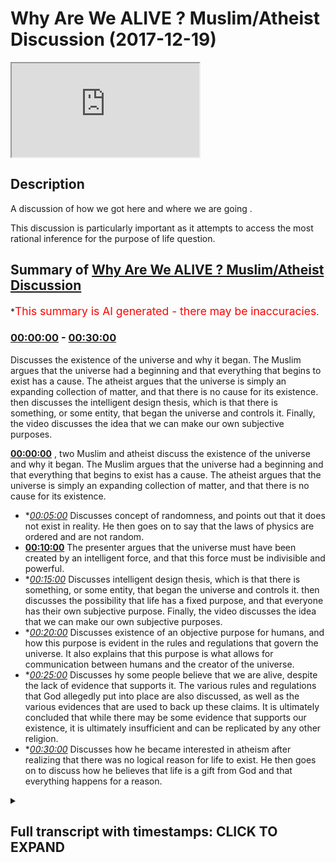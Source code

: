 # Why Are We ALIVE ? Muslim/Atheist Discussion (2017-12-19)

<iframe loading='lazy' src='https://www.youtube.com/embed/elYcn0Hy8Vc'></iframe>

## Description

A discussion of how we got here and where we are going .

This discussion is particularly important as it attempts to access the most rational inference for the purpose of life question.

## Summary of [Why Are We ALIVE ? Muslim/Atheist Discussion](https://www.youtube.com/watch?v=elYcn0Hy8Vc)

\*<span style="color:red; font-size:125%">This summary is AI generated - there may be inaccuracies</span>.

### [00:00:00](https://www.youtube.com/watch?v=elYcn0Hy8Vc\&t=0) - [00:30:00](https://www.youtube.com/watch?v=elYcn0Hy8Vc\&t=1800)

Discusses the existence of the universe and why it began. The Muslim argues that the universe had a beginning and that everything that begins to exist has a cause. The atheist argues that the universe is simply an expanding collection of matter, and that there is no cause for its existence.  then discusses the intelligent design thesis, which is that there is something, or some entity, that began the universe and controls it. Finally, the video discusses the idea that we can make our own subjective purposes.

**[00:00:00](https://www.youtube.com/watch?v=elYcn0Hy8Vc\&t=0)** , two Muslim and atheist discuss the existence of the universe and why it began. The Muslim argues that the universe had a beginning and that everything that begins to exist has a cause. The atheist argues that the universe is simply an expanding collection of matter, and that there is no cause for its existence.

*   \**[00:05:00](https://www.youtube.com/watch?v=elYcn0Hy8Vc\&t=300)* Discusses concept of randomness, and points out that it does not exist in reality. He then goes on to say that the laws of physics are ordered and are not random.
*   **[00:10:00](https://www.youtube.com/watch?v=elYcn0Hy8Vc\&t=600)** The presenter argues that the universe must have been created by an intelligent force, and that this force must be indivisible and powerful.
*   \**[00:15:00](https://www.youtube.com/watch?v=elYcn0Hy8Vc\&t=900)* Discusses intelligent design thesis, which is that there is something, or some entity, that began the universe and controls it.  then discusses the possibility that life has a fixed purpose, and that everyone has their own subjective purpose. Finally, the video discusses the idea that we can make our own subjective purposes.
*   \**[00:20:00](https://www.youtube.com/watch?v=elYcn0Hy8Vc\&t=1200)* Discusses existence of an objective purpose for humans, and how this purpose is evident in the rules and regulations that govern the universe. It also explains that this purpose is what allows for communication between humans and the creator of the universe.
*   \**[00:25:00](https://www.youtube.com/watch?v=elYcn0Hy8Vc\&t=1500)* Discusses hy some people believe that we are alive, despite the lack of evidence that supports it. The various rules and regulations that God allegedly put into place are also discussed, as well as the various evidences that are used to back up these claims. It is ultimately concluded that while there may be some evidence that supports our existence, it is ultimately insufficient and can be replicated by any other religion.
*   \**[00:30:00](https://www.youtube.com/watch?v=elYcn0Hy8Vc\&t=1800)* Discusses how he became interested in atheism after realizing that there was no logical reason for life to exist. He then goes on to discuss how he believes that life is a gift from God and that everything happens for a reason.

<details><summary><h2>Full transcript with timestamps: CLICK TO EXPAND</h2></summary>

[0:00:45](https://youtu.be/elYcn0Hy8Vc?t=45) does that make the most okay so tell me\
[0:00:51](https://youtu.be/elYcn0Hy8Vc?t=51) something the way I look at the universe\
[0:01:03](https://youtu.be/elYcn0Hy8Vc?t=63) you believe the universe I'm good\
[0:01:05](https://youtu.be/elYcn0Hy8Vc?t=65) there's theories behind that and I'm\
[0:01:07](https://youtu.be/elYcn0Hy8Vc?t=67) open to some say that the universe\
[0:01:11](https://youtu.be/elYcn0Hy8Vc?t=71) didn't even begin then it just it just\
[0:01:12](https://youtu.be/elYcn0Hy8Vc?t=72) it just minimize fire what are you gonna\
[0:01:15](https://youtu.be/elYcn0Hy8Vc?t=75) bleed about okay that's fine I think\
[0:01:16](https://youtu.be/elYcn0Hy8Vc?t=76) you're all right I grew sorry the more\
[0:01:22](https://youtu.be/elYcn0Hy8Vc?t=82) you go on\
[0:01:38](https://youtu.be/elYcn0Hy8Vc?t=98) so the universe is expanding it is going\
[0:01:40](https://youtu.be/elYcn0Hy8Vc?t=100) to come back down it's almost like what\
[0:02:03](https://youtu.be/elYcn0Hy8Vc?t=123) you say that you said the universe had a\
[0:02:06](https://youtu.be/elYcn0Hy8Vc?t=126) beginning yeah I see where would you\
[0:02:14](https://youtu.be/elYcn0Hy8Vc?t=134) agree that everything that begins to\
[0:02:15](https://youtu.be/elYcn0Hy8Vc?t=135) exist has a cause so give me an example\
[0:02:18](https://youtu.be/elYcn0Hy8Vc?t=138) of something that begins to exist with\
[0:02:20](https://youtu.be/elYcn0Hy8Vc?t=140) no cause so you're saying dark matter is\
[0:02:31](https://youtu.be/elYcn0Hy8Vc?t=151) a direct consequence of the Big Bang so\
[0:02:34](https://youtu.be/elYcn0Hy8Vc?t=154) the cause of dark matter is the Big Bang\
[0:02:37](https://youtu.be/elYcn0Hy8Vc?t=157) if the Big Bang did not happen if\
[0:02:39](https://youtu.be/elYcn0Hy8Vc?t=159) everything supposed to be everything the\
[0:02:41](https://youtu.be/elYcn0Hy8Vc?t=161) universe is fine fine but so therefore\
[0:02:43](https://youtu.be/elYcn0Hy8Vc?t=163) according to your logic if you're saying\
[0:02:45](https://youtu.be/elYcn0Hy8Vc?t=165) dark matter\
[0:02:47](https://youtu.be/elYcn0Hy8Vc?t=167) forget purposes little Christian but my\
[0:02:50](https://youtu.be/elYcn0Hy8Vc?t=170) point was nothing to do with public I\
[0:02:52](https://youtu.be/elYcn0Hy8Vc?t=172) just share everything that you said the\
[0:02:54](https://youtu.be/elYcn0Hy8Vc?t=174) universe began to exist I'm saying\
[0:02:56](https://youtu.be/elYcn0Hy8Vc?t=176) everything that begins to exist has a\
[0:02:57](https://youtu.be/elYcn0Hy8Vc?t=177) cause do you agree with this fine no\
[0:02:59](https://youtu.be/elYcn0Hy8Vc?t=179) it's okay can you give me something\
[0:03:01](https://youtu.be/elYcn0Hy8Vc?t=181) which doesn't have a cause I'm going to\
[0:03:03](https://youtu.be/elYcn0Hy8Vc?t=183) just pause and we began to exist achieve\
[0:03:06](https://youtu.be/elYcn0Hy8Vc?t=186) being of course is what ways it ways it\
[0:03:11](https://youtu.be/elYcn0Hy8Vc?t=191) coming towards ways horse is defined in\
[0:03:13](https://youtu.be/elYcn0Hy8Vc?t=193) the dictionary as something which brings\
[0:03:14](https://youtu.be/elYcn0Hy8Vc?t=194) rise to phenomena so I'm saying do you\
[0:03:19](https://youtu.be/elYcn0Hy8Vc?t=199) know anything which has been brought has\
[0:03:22](https://youtu.be/elYcn0Hy8Vc?t=202) been given rise to yes which doesn't\
[0:03:24](https://youtu.be/elYcn0Hy8Vc?t=204) have a course plan by nothing yeah which\
[0:03:26](https://youtu.be/elYcn0Hy8Vc?t=206) is causing us anything that's caused\
[0:03:29](https://youtu.be/elYcn0Hy8Vc?t=209) this\
[0:03:30](https://youtu.be/elYcn0Hy8Vc?t=210) Kansai forgotten nothing basically and\
[0:03:34](https://youtu.be/elYcn0Hy8Vc?t=214) softly come from you get anything that\
[0:03:36](https://youtu.be/elYcn0Hy8Vc?t=216) you can tell us that came from my face\
[0:03:37](https://youtu.be/elYcn0Hy8Vc?t=217) yeah so your experience all subjective\
[0:03:43](https://youtu.be/elYcn0Hy8Vc?t=223) or otherwise observational life story\
[0:03:47](https://youtu.be/elYcn0Hy8Vc?t=227) would give us the indication about\
[0:03:49](https://youtu.be/elYcn0Hy8Vc?t=229) everything you've witnessed in your life\
[0:03:52](https://youtu.be/elYcn0Hy8Vc?t=232) that has ever been caused into effect\
[0:03:54](https://youtu.be/elYcn0Hy8Vc?t=234) has a cause okay fine so I'm saying the\
[0:03:57](https://youtu.be/elYcn0Hy8Vc?t=237) same applies to the universe you agree\
[0:03:59](https://youtu.be/elYcn0Hy8Vc?t=239) with that fine\
[0:04:00](https://youtu.be/elYcn0Hy8Vc?t=240) so everything that begins to exist on\
[0:04:01](https://youtu.be/elYcn0Hy8Vc?t=241) the course the universe began to exist\
[0:04:03](https://youtu.be/elYcn0Hy8Vc?t=243) therefore the universe had a corkscrew\
[0:04:05](https://youtu.be/elYcn0Hy8Vc?t=245) right fine what's this course yeah so\
[0:04:10](https://youtu.be/elYcn0Hy8Vc?t=250) let's use deductive inference yeah let's\
[0:04:12](https://youtu.be/elYcn0Hy8Vc?t=252) use inference now to identify what the\
[0:04:14](https://youtu.be/elYcn0Hy8Vc?t=254) causes this possible explanation yeah so\
[0:04:16](https://youtu.be/elYcn0Hy8Vc?t=256) what is the best possible explanation\
[0:04:18](https://youtu.be/elYcn0Hy8Vc?t=258) for this course depends depending on\
[0:04:20](https://youtu.be/elYcn0Hy8Vc?t=260) what causes do you agree that the laws\
[0:04:23](https://youtu.be/elYcn0Hy8Vc?t=263) of physics and ask your questions\
[0:04:25](https://youtu.be/elYcn0Hy8Vc?t=265) what's your name again Brian Mohammed\
[0:04:29](https://youtu.be/elYcn0Hy8Vc?t=269) that's too much\
[0:04:31](https://youtu.be/elYcn0Hy8Vc?t=271) I want to try something with you okay\
[0:04:33](https://youtu.be/elYcn0Hy8Vc?t=273) hope it's not physical the laws of\
[0:04:38](https://youtu.be/elYcn0Hy8Vc?t=278) physics do you agree that there are\
[0:04:41](https://youtu.be/elYcn0Hy8Vc?t=281) something called the laws of physics\
[0:04:43](https://youtu.be/elYcn0Hy8Vc?t=283) yeah there's probably some things out\
[0:04:48](https://youtu.be/elYcn0Hy8Vc?t=288) there is this universe ordered with the\
[0:04:55](https://youtu.be/elYcn0Hy8Vc?t=295) laws of physics for you yes with the\
[0:04:57](https://youtu.be/elYcn0Hy8Vc?t=297) laws of physics what science is it is in\
[0:04:59](https://youtu.be/elYcn0Hy8Vc?t=299) as you go to exist no do we have laws of\
[0:05:05](https://youtu.be/elYcn0Hy8Vc?t=305) physics in this universe yeah and what\
[0:05:08](https://youtu.be/elYcn0Hy8Vc?t=308) do they you know the physics show us\
[0:05:11](https://youtu.be/elYcn0Hy8Vc?t=311) about the universe does it show its\
[0:05:14](https://youtu.be/elYcn0Hy8Vc?t=314) audit or non audit system it's a lot of\
[0:05:21](https://youtu.be/elYcn0Hy8Vc?t=321) it is random okay you believe in\
[0:05:22](https://youtu.be/elYcn0Hy8Vc?t=322) randomness yeah I'm gonna ask you to do\
[0:05:25](https://youtu.be/elYcn0Hy8Vc?t=325) something about Ryan O'Brian right okay\
[0:05:36](https://youtu.be/elYcn0Hy8Vc?t=336) I'm gonna say something today I don't\
[0:05:41](https://youtu.be/elYcn0Hy8Vc?t=341) remember this\
[0:05:43](https://youtu.be/elYcn0Hy8Vc?t=343) randomness exists I mean I would say\
[0:05:54](https://youtu.be/elYcn0Hy8Vc?t=354) this in fact I'm saying now is one of\
[0:06:05](https://youtu.be/elYcn0Hy8Vc?t=365) those things this is one of those is\
[0:06:21](https://youtu.be/elYcn0Hy8Vc?t=381) okay because services was gonna say\
[0:07:33](https://youtu.be/elYcn0Hy8Vc?t=453) choose this what's that thing called the\
[0:07:36](https://youtu.be/elYcn0Hy8Vc?t=456) queue is if you yeah all right\
[0:07:39](https://youtu.be/elYcn0Hy8Vc?t=459) I don't play pool now someone might\
[0:07:43](https://youtu.be/elYcn0Hy8Vc?t=463) think if I were to play pool like this\
[0:07:45](https://youtu.be/elYcn0Hy8Vc?t=465) and I get the whiteboard and I'm not\
[0:07:47](https://youtu.be/elYcn0Hy8Vc?t=467) called over buzz of it then that's a\
[0:07:49](https://youtu.be/elYcn0Hy8Vc?t=469) random thing no philosopher would agree\
[0:07:53](https://youtu.be/elYcn0Hy8Vc?t=473) that that's random I want you to\
[0:07:55](https://youtu.be/elYcn0Hy8Vc?t=475) remember this year everything everything\
[0:08:00](https://youtu.be/elYcn0Hy8Vc?t=480) in this world is a result of two things\
[0:08:03](https://youtu.be/elYcn0Hy8Vc?t=483) genetics and environment your\
[0:08:06](https://youtu.be/elYcn0Hy8Vc?t=486) conversation with me here today is not a\
[0:08:09](https://youtu.be/elYcn0Hy8Vc?t=489) random conversation it is necessarily a\
[0:08:14](https://youtu.be/elYcn0Hy8Vc?t=494) product of necessarily a product of\
[0:08:16](https://youtu.be/elYcn0Hy8Vc?t=496) genetics and environment yes do you\
[0:08:19](https://youtu.be/elYcn0Hy8Vc?t=499) understand I'm saying okay everything\
[0:08:25](https://youtu.be/elYcn0Hy8Vc?t=505) this is a philosophical consensus claim\
[0:08:30](https://youtu.be/elYcn0Hy8Vc?t=510) is random it's not good it's all about\
[0:08:31](https://youtu.be/elYcn0Hy8Vc?t=511) working so I tell you what I do I\
[0:08:33](https://youtu.be/elYcn0Hy8Vc?t=513) totally agree with you 100% when you're\
[0:08:36](https://youtu.be/elYcn0Hy8Vc?t=516) looking at the scale of the planet and\
[0:08:38](https://youtu.be/elYcn0Hy8Vc?t=518) the earth that we live in when you start\
[0:08:40](https://youtu.be/elYcn0Hy8Vc?t=520) scaling for me that's fine that's cool\
[0:08:45](https://youtu.be/elYcn0Hy8Vc?t=525) but I'm saying the laws of physics the\
[0:08:48](https://youtu.be/elYcn0Hy8Vc?t=528) fact that they're ordered in that that\
[0:08:50](https://youtu.be/elYcn0Hy8Vc?t=530) way we have to have laws of physics we\
[0:08:53](https://youtu.be/elYcn0Hy8Vc?t=533) say that is a non random it cannot be a\
[0:08:56](https://youtu.be/elYcn0Hy8Vc?t=536) random thing fantasy I come from or who\
[0:08:59](https://youtu.be/elYcn0Hy8Vc?t=539) said this but science and physics\
[0:09:01](https://youtu.be/elYcn0Hy8Vc?t=541) generally speaking is just one thing\
[0:09:03](https://youtu.be/elYcn0Hy8Vc?t=543) really yeah it's yes physics is a part\
[0:09:07](https://youtu.be/elYcn0Hy8Vc?t=547) of science right so physics is the study\
[0:09:09](https://youtu.be/elYcn0Hy8Vc?t=549) of patterns and regular and regularities\
[0:09:13](https://youtu.be/elYcn0Hy8Vc?t=553) in nature\
[0:09:16](https://youtu.be/elYcn0Hy8Vc?t=556) I'm saying that that will suggest that\
[0:09:20](https://youtu.be/elYcn0Hy8Vc?t=560) the universe here is regulated and has\
[0:09:25](https://youtu.be/elYcn0Hy8Vc?t=565) patterns question is why do the laws of\
[0:09:28](https://youtu.be/elYcn0Hy8Vc?t=568) physics exist to place those into place\
[0:09:36](https://youtu.be/elYcn0Hy8Vc?t=576) how I'm asking you we've established\
[0:09:38](https://youtu.be/elYcn0Hy8Vc?t=578) that randomness does not exist right now\
[0:09:42](https://youtu.be/elYcn0Hy8Vc?t=582) we know that I mean I don't know that\
[0:09:45](https://youtu.be/elYcn0Hy8Vc?t=585) because like I said there's a lot of\
[0:09:46](https://youtu.be/elYcn0Hy8Vc?t=586) stuff as you Brian chance the universe\
[0:09:48](https://youtu.be/elYcn0Hy8Vc?t=588) the verb you go out the more expect in\
[0:09:50](https://youtu.be/elYcn0Hy8Vc?t=590) it in explainable you do it gives when\
[0:09:52](https://youtu.be/elYcn0Hy8Vc?t=592) you're the hot laws of physics right\
[0:09:54](https://youtu.be/elYcn0Hy8Vc?t=594) when you're done - yeah totally 100%\
[0:09:56](https://youtu.be/elYcn0Hy8Vc?t=596) that's the laws that that's the grounds\
[0:09:58](https://youtu.be/elYcn0Hy8Vc?t=598) that we live in the reality we live okay\
[0:09:59](https://youtu.be/elYcn0Hy8Vc?t=599) but the more you branch out the harder\
[0:10:01](https://youtu.be/elYcn0Hy8Vc?t=601) it is for you to say it or it doesn't\
[0:10:03](https://youtu.be/elYcn0Hy8Vc?t=603) because at the end of the day in the\
[0:10:05](https://youtu.be/elYcn0Hy8Vc?t=605) universe you've got hundreds of hundreds\
[0:10:07](https://youtu.be/elYcn0Hy8Vc?t=607) of probably thousands billions of random\
[0:10:09](https://youtu.be/elYcn0Hy8Vc?t=609) events going on planets colliding into\
[0:10:11](https://youtu.be/elYcn0Hy8Vc?t=611) each other just a bunch of stuff some of\
[0:10:13](https://youtu.be/elYcn0Hy8Vc?t=613) those will form into planets cool that\
[0:10:14](https://youtu.be/elYcn0Hy8Vc?t=614) will have life some of them won't okay\
[0:10:16](https://youtu.be/elYcn0Hy8Vc?t=616) I'm not saying I'm not making an\
[0:10:17](https://youtu.be/elYcn0Hy8Vc?t=617) argument that says that planets have to\
[0:10:19](https://youtu.be/elYcn0Hy8Vc?t=619) have life you could say like I'm just\
[0:10:22](https://youtu.be/elYcn0Hy8Vc?t=622) saying that laws the laws of physics we\
[0:10:26](https://youtu.be/elYcn0Hy8Vc?t=626) could conceive them understand\
[0:10:27](https://youtu.be/elYcn0Hy8Vc?t=627) understand them science yet without\
[0:10:29](https://youtu.be/elYcn0Hy8Vc?t=629) venturing up to the universe right okay\
[0:10:32](https://youtu.be/elYcn0Hy8Vc?t=632) so I'm just using the laws of theory\
[0:10:33](https://youtu.be/elYcn0Hy8Vc?t=633) from deductive reasoning and say by all\
[0:10:35](https://youtu.be/elYcn0Hy8Vc?t=635) means what happens out here must happen\
[0:10:37](https://youtu.be/elYcn0Hy8Vc?t=637) out there okay I'm not saying anything\
[0:10:38](https://youtu.be/elYcn0Hy8Vc?t=638) in this world used world this earth yeah\
[0:10:41](https://youtu.be/elYcn0Hy8Vc?t=641) you see what I'm saying so here we said\
[0:10:43](https://youtu.be/elYcn0Hy8Vc?t=643) that the universe has a course before\
[0:10:44](https://youtu.be/elYcn0Hy8Vc?t=644) that we said the universe is dependent\
[0:10:46](https://youtu.be/elYcn0Hy8Vc?t=646) on something we said that everything\
[0:10:47](https://youtu.be/elYcn0Hy8Vc?t=647) that changes is dependent the universe\
[0:10:50](https://youtu.be/elYcn0Hy8Vc?t=650) has changes therefore it's dependent so\
[0:10:52](https://youtu.be/elYcn0Hy8Vc?t=652) we've got two questions to ask what\
[0:10:54](https://youtu.be/elYcn0Hy8Vc?t=654) caused the universe and what is the\
[0:10:56](https://youtu.be/elYcn0Hy8Vc?t=656) universe dependent upon\
[0:10:58](https://youtu.be/elYcn0Hy8Vc?t=658) and the answer is the same you see what\
[0:11:01](https://youtu.be/elYcn0Hy8Vc?t=661) I mean what caused the universe and what\
[0:11:03](https://youtu.be/elYcn0Hy8Vc?t=663) is the what is the universe dependent\
[0:11:05](https://youtu.be/elYcn0Hy8Vc?t=665) upon and the answer is the same I would\
[0:11:07](https://youtu.be/elYcn0Hy8Vc?t=667) say to you that whatever caused the\
[0:11:08](https://youtu.be/elYcn0Hy8Vc?t=668) universe is what the universe is\
[0:11:11](https://youtu.be/elYcn0Hy8Vc?t=671) dependent upon wherever the universe is\
[0:11:13](https://youtu.be/elYcn0Hy8Vc?t=673) dependent upon is what caused the\
[0:11:14](https://youtu.be/elYcn0Hy8Vc?t=674) universe now we already established that\
[0:11:17](https://youtu.be/elYcn0Hy8Vc?t=677) one of the things that the universe is\
[0:11:19](https://youtu.be/elYcn0Hy8Vc?t=679) dependent upon is something which must\
[0:11:20](https://youtu.be/elYcn0Hy8Vc?t=680) be independent because if we say it's\
[0:11:22](https://youtu.be/elYcn0Hy8Vc?t=682) dependent upon something which is\
[0:11:23](https://youtu.be/elYcn0Hy8Vc?t=683) dependent there'll be a regressive chain\
[0:11:25](https://youtu.be/elYcn0Hy8Vc?t=685) of independent things so you have to\
[0:11:28](https://youtu.be/elYcn0Hy8Vc?t=688) have one independent entity the same\
[0:11:29](https://youtu.be/elYcn0Hy8Vc?t=689) thing applies we're saying that the\
[0:11:31](https://youtu.be/elYcn0Hy8Vc?t=691) universe and of course if you say that\
[0:11:33](https://youtu.be/elYcn0Hy8Vc?t=693) the course had a course and of course\
[0:11:34](https://youtu.be/elYcn0Hy8Vc?t=694) you'll have a regressive chain called\
[0:11:36](https://youtu.be/elYcn0Hy8Vc?t=696) the infinite regression\
[0:11:37](https://youtu.be/elYcn0Hy8Vc?t=697) now that infinite regression has to have\
[0:11:39](https://youtu.be/elYcn0Hy8Vc?t=699) one start right something which I don't\
[0:11:42](https://youtu.be/elYcn0Hy8Vc?t=702) want everything right my question now is\
[0:11:44](https://youtu.be/elYcn0Hy8Vc?t=704) up what occur to what are the necessary\
[0:11:46](https://youtu.be/elYcn0Hy8Vc?t=706) characteristics of the entity that\
[0:11:49](https://youtu.be/elYcn0Hy8Vc?t=709) started everything up I'm saying to you\
[0:11:50](https://youtu.be/elYcn0Hy8Vc?t=710) that when we look at the laws of physics\
[0:11:54](https://youtu.be/elYcn0Hy8Vc?t=714) the fact that the universe is ordered\
[0:11:56](https://youtu.be/elYcn0Hy8Vc?t=716) regulator that has systems right that\
[0:12:00](https://youtu.be/elYcn0Hy8Vc?t=720) shouldn't thing and everything is\
[0:12:01](https://youtu.be/elYcn0Hy8Vc?t=721) predetermined that should in the\
[0:12:03](https://youtu.be/elYcn0Hy8Vc?t=723) indicate to us that the independent\
[0:12:07](https://youtu.be/elYcn0Hy8Vc?t=727) entity that side the universal the\
[0:12:08](https://youtu.be/elYcn0Hy8Vc?t=728) ultimate cause of the universe is in\
[0:12:10](https://youtu.be/elYcn0Hy8Vc?t=730) fact an intelligent force\
[0:12:12](https://youtu.be/elYcn0Hy8Vc?t=732) would you agree I'd say I'd say yes I'd\
[0:12:21](https://youtu.be/elYcn0Hy8Vc?t=741) say there is an entity that's\
[0:12:22](https://youtu.be/elYcn0Hy8Vc?t=742) controlling everything that there would\
[0:12:23](https://youtu.be/elYcn0Hy8Vc?t=743) be intelligent yeah sure they'd have to\
[0:12:25](https://youtu.be/elYcn0Hy8Vc?t=745) be so precise right so I'm moving\
[0:12:30](https://youtu.be/elYcn0Hy8Vc?t=750) forward I'll say that if that's the case\
[0:12:33](https://youtu.be/elYcn0Hy8Vc?t=753) it would also have to have power because\
[0:12:35](https://youtu.be/elYcn0Hy8Vc?t=755) it would have to be power we'd have to\
[0:12:37](https://youtu.be/elYcn0Hy8Vc?t=757) change the situation from non-being to\
[0:12:39](https://youtu.be/elYcn0Hy8Vc?t=759) being right we have to have ability to\
[0:12:42](https://youtu.be/elYcn0Hy8Vc?t=762) change a non entity into an entity when\
[0:12:47](https://youtu.be/elYcn0Hy8Vc?t=767) the universe began to exist as an\
[0:12:48](https://youtu.be/elYcn0Hy8Vc?t=768) evidence of this that universe is\
[0:12:49](https://youtu.be/elYcn0Hy8Vc?t=769) dependent upon something is another\
[0:12:51](https://youtu.be/elYcn0Hy8Vc?t=771) evidence of this right so wherever the\
[0:12:53](https://youtu.be/elYcn0Hy8Vc?t=773) universe is dependent upon must be\
[0:12:56](https://youtu.be/elYcn0Hy8Vc?t=776) something which is in effect really laid\
[0:12:59](https://youtu.be/elYcn0Hy8Vc?t=779) will to power the universe able to allow\
[0:13:01](https://youtu.be/elYcn0Hy8Vc?t=781) the universe to be dependent upon it so\
[0:13:03](https://youtu.be/elYcn0Hy8Vc?t=783) here the universe is dependent upon an\
[0:13:06](https://youtu.be/elYcn0Hy8Vc?t=786) independent entity which is allowing the\
[0:13:08](https://youtu.be/elYcn0Hy8Vc?t=788) maintenance of universe which brings us\
[0:13:10](https://youtu.be/elYcn0Hy8Vc?t=790) to another thing that this thing must be\
[0:13:12](https://youtu.be/elYcn0Hy8Vc?t=792) maintaining and sustaining the universe\
[0:13:15](https://youtu.be/elYcn0Hy8Vc?t=795) this thing must be indivisible it cannot\
[0:13:20](https://youtu.be/elYcn0Hy8Vc?t=800) be more than one because if this thing\
[0:13:21](https://youtu.be/elYcn0Hy8Vc?t=801) was more than one first of all most\
[0:13:23](https://youtu.be/elYcn0Hy8Vc?t=803) there would be chaos if you say for\
[0:13:25](https://youtu.be/elYcn0Hy8Vc?t=805) example if I say that there were two\
[0:13:29](https://youtu.be/elYcn0Hy8Vc?t=809) things which were all-powerful two\
[0:13:32](https://youtu.be/elYcn0Hy8Vc?t=812) independent things that were\
[0:13:34](https://youtu.be/elYcn0Hy8Vc?t=814) all-powerful those two things are there\
[0:13:38](https://youtu.be/elYcn0Hy8Vc?t=818) are two names for one thing those two\
[0:13:42](https://youtu.be/elYcn0Hy8Vc?t=822) things one of those two things would\
[0:13:44](https://youtu.be/elYcn0Hy8Vc?t=824) have to be powerful over the other thing\
[0:13:45](https://youtu.be/elYcn0Hy8Vc?t=825) because you can't have two all-powerful\
[0:13:47](https://youtu.be/elYcn0Hy8Vc?t=827) entities this impossible you have to\
[0:13:49](https://youtu.be/elYcn0Hy8Vc?t=829) have only one all-powerful because by by\
[0:13:53](https://youtu.be/elYcn0Hy8Vc?t=833) physical necessity do powerful means\
[0:13:55](https://youtu.be/elYcn0Hy8Vc?t=835) that is powerful than anything else\
[0:13:56](https://youtu.be/elYcn0Hy8Vc?t=836) calling act not taking and if that did\
[0:14:02](https://youtu.be/elYcn0Hy8Vc?t=842) happen for example if we said an entity\
[0:14:05](https://youtu.be/elYcn0Hy8Vc?t=845) one was control of the leaves of the\
[0:14:07](https://youtu.be/elYcn0Hy8Vc?t=847) tree and entity two is in control of the\
[0:14:09](https://youtu.be/elYcn0Hy8Vc?t=849) roots of the tree then there is a\
[0:14:11](https://youtu.be/elYcn0Hy8Vc?t=851) potential for conflict conflict in the\
[0:14:15](https://youtu.be/elYcn0Hy8Vc?t=855) context of the laws of physics the fact\
[0:14:18](https://youtu.be/elYcn0Hy8Vc?t=858) that we see that there is no conflict in\
[0:14:19](https://youtu.be/elYcn0Hy8Vc?t=859) the universe in that sense there is a\
[0:14:22](https://youtu.be/elYcn0Hy8Vc?t=862) structured rule would indicate was that\
[0:14:24](https://youtu.be/elYcn0Hy8Vc?t=864) it cannot be like that by the way we\
[0:14:29](https://youtu.be/elYcn0Hy8Vc?t=869) know even even the ancient Greeks\
[0:14:32](https://youtu.be/elYcn0Hy8Vc?t=872) democracies democracies interestingly he\
[0:14:41](https://youtu.be/elYcn0Hy8Vc?t=881) said that you talk about the beginning\
[0:14:44](https://youtu.be/elYcn0Hy8Vc?t=884) of the universe must mean divisible by\
[0:14:46](https://youtu.be/elYcn0Hy8Vc?t=886) the size universe must begin the visible\
[0:14:48](https://youtu.be/elYcn0Hy8Vc?t=888) because and this goes back to kind of\
[0:14:50](https://youtu.be/elYcn0Hy8Vc?t=890) Occam's razor Occam's razor is another\
[0:14:52](https://youtu.be/elYcn0Hy8Vc?t=892) philosophical preceptor says that you\
[0:14:54](https://youtu.be/elYcn0Hy8Vc?t=894) need to simplify something to the lowest\
[0:14:55](https://youtu.be/elYcn0Hy8Vc?t=895) common multiple and the lowest common\
[0:14:58](https://youtu.be/elYcn0Hy8Vc?t=898) multiple in this case is one one is the\
[0:15:02](https://youtu.be/elYcn0Hy8Vc?t=902) only necessary number the only necessary\
[0:15:04](https://youtu.be/elYcn0Hy8Vc?t=904) entity to start this change of reaction\
[0:15:06](https://youtu.be/elYcn0Hy8Vc?t=906) we only need one prime mover we only\
[0:15:08](https://youtu.be/elYcn0Hy8Vc?t=908) need one thing that pushes the dominoes\
[0:15:10](https://youtu.be/elYcn0Hy8Vc?t=910) we don't need to and even if we did me\
[0:15:13](https://youtu.be/elYcn0Hy8Vc?t=913) to so even if there could be two days\
[0:15:15](https://youtu.be/elYcn0Hy8Vc?t=915) they wouldn't be able to co-exist\
[0:15:16](https://youtu.be/elYcn0Hy8Vc?t=916) because of the clashes that they will be\
[0:15:19](https://youtu.be/elYcn0Hy8Vc?t=919) going into conflict together so we've\
[0:15:22](https://youtu.be/elYcn0Hy8Vc?t=922) established that this entity is one is\
[0:15:24](https://youtu.be/elYcn0Hy8Vc?t=924) got intelligence has got power is got\
[0:15:26](https://youtu.be/elYcn0Hy8Vc?t=926) bility\
[0:15:26](https://youtu.be/elYcn0Hy8Vc?t=926) being\
[0:15:27](https://youtu.be/elYcn0Hy8Vc?t=927) argue that anything with intelligence\
[0:15:29](https://youtu.be/elYcn0Hy8Vc?t=929) can come around the laws of nature you\
[0:15:32](https://youtu.be/elYcn0Hy8Vc?t=932) say something exists and the same power\
[0:15:35](https://youtu.be/elYcn0Hy8Vc?t=935) they have two suits not have some sort\
[0:15:37](https://youtu.be/elYcn0Hy8Vc?t=937) of conflict right because they're there\
[0:15:38](https://youtu.be/elYcn0Hy8Vc?t=938) at the same hour and if one is above the\
[0:15:40](https://youtu.be/elYcn0Hy8Vc?t=940) other then they can kind of control the\
[0:15:42](https://youtu.be/elYcn0Hy8Vc?t=942) media if one is above the other then it\
[0:15:44](https://youtu.be/elYcn0Hy8Vc?t=944) could just stop or delay the other thing\
[0:15:45](https://youtu.be/elYcn0Hy8Vc?t=945) yeah sure so wouldn't me too and then\
[0:15:50](https://youtu.be/elYcn0Hy8Vc?t=950) they worked amongst themselves so you've\
[0:15:58](https://youtu.be/elYcn0Hy8Vc?t=958) got two things you've got intelligence\
[0:15:59](https://youtu.be/elYcn0Hy8Vc?t=959) and you've also got power yeah so when\
[0:16:02](https://youtu.be/elYcn0Hy8Vc?t=962) you have power when you come to\
[0:16:04](https://youtu.be/elYcn0Hy8Vc?t=964) democratically power to create and to\
[0:16:10](https://youtu.be/elYcn0Hy8Vc?t=970) domani so I think of it this way we\
[0:16:12](https://youtu.be/elYcn0Hy8Vc?t=972) can't find them what they would write a\
[0:16:13](https://youtu.be/elYcn0Hy8Vc?t=973) cosmic level would feel and they could\
[0:16:15](https://youtu.be/elYcn0Hy8Vc?t=975) talk to we're intelligent enough to say\
[0:16:26](https://youtu.be/elYcn0Hy8Vc?t=986) the contradiction the contradiction if\
[0:16:28](https://youtu.be/elYcn0Hy8Vc?t=988) they were both intelligent right if\
[0:16:31](https://youtu.be/elYcn0Hy8Vc?t=991) we're both all intelligent first and\
[0:16:33](https://youtu.be/elYcn0Hy8Vc?t=993) foremost we all need each other sure do\
[0:16:35](https://youtu.be/elYcn0Hy8Vc?t=995) you know what the difference is the\
[0:16:36](https://youtu.be/elYcn0Hy8Vc?t=996) difference is this if me and you are\
[0:16:39](https://youtu.be/elYcn0Hy8Vc?t=999) intelligent we need each other because\
[0:16:40](https://youtu.be/elYcn0Hy8Vc?t=1000) we know two or two minds are better than\
[0:16:41](https://youtu.be/elYcn0Hy8Vc?t=1001) one\
[0:16:41](https://youtu.be/elYcn0Hy8Vc?t=1001) why for both all intelligent we even\
[0:16:44](https://youtu.be/elYcn0Hy8Vc?t=1004) don't even need each other so you see\
[0:16:45](https://youtu.be/elYcn0Hy8Vc?t=1005) you're saying there's the thing that's\
[0:16:47](https://youtu.be/elYcn0Hy8Vc?t=1007) behind all the universes Eva Barbie too\
[0:16:50](https://youtu.be/elYcn0Hy8Vc?t=1010) but if it is too it has to be one is\
[0:16:53](https://youtu.be/elYcn0Hy8Vc?t=1013) about the other yeah and if one is it\
[0:16:54](https://youtu.be/elYcn0Hy8Vc?t=1014) love the other then it's actually only\
[0:16:56](https://youtu.be/elYcn0Hy8Vc?t=1016) one thing which is support enabled\
[0:16:57](https://youtu.be/elYcn0Hy8Vc?t=1017) anything special you get it so that\
[0:17:00](https://youtu.be/elYcn0Hy8Vc?t=1020) exactly right\
[0:17:00](https://youtu.be/elYcn0Hy8Vc?t=1020) so I think you're right so here I would\
[0:17:03](https://youtu.be/elYcn0Hy8Vc?t=1023) say to you this\
[0:17:05](https://youtu.be/elYcn0Hy8Vc?t=1025) that is all the case the intelligent\
[0:17:08](https://youtu.be/elYcn0Hy8Vc?t=1028) design thesis which is that there's\
[0:17:10](https://youtu.be/elYcn0Hy8Vc?t=1030) something some entity that began the\
[0:17:12](https://youtu.be/elYcn0Hy8Vc?t=1032) universe does that sound more reasonable\
[0:17:15](https://youtu.be/elYcn0Hy8Vc?t=1035) than that there is no inference that we\
[0:17:19](https://youtu.be/elYcn0Hy8Vc?t=1039) can make from the beginning of the\
[0:17:20](https://youtu.be/elYcn0Hy8Vc?t=1040) universe except the universities when I\
[0:17:21](https://youtu.be/elYcn0Hy8Vc?t=1041) say it's very ok fine you just say it\
[0:17:24](https://youtu.be/elYcn0Hy8Vc?t=1044) makes more sense now you've got two\
[0:17:27](https://youtu.be/elYcn0Hy8Vc?t=1047) options that happen I agree it makes\
[0:17:30](https://youtu.be/elYcn0Hy8Vc?t=1050) more sense but at the end of the day we\
[0:17:38](https://youtu.be/elYcn0Hy8Vc?t=1058) are people of inference right human\
[0:17:40](https://youtu.be/elYcn0Hy8Vc?t=1060) beings are inference makers will make\
[0:17:42](https://youtu.be/elYcn0Hy8Vc?t=1062) them for it on a daily basis little\
[0:17:43](https://youtu.be/elYcn0Hy8Vc?t=1063) inference is defined as a conclusion\
[0:17:45](https://youtu.be/elYcn0Hy8Vc?t=1065) that we'll make based on the evidences\
[0:17:46](https://youtu.be/elYcn0Hy8Vc?t=1066) so here we've looked at the deductive\
[0:17:48](https://youtu.be/elYcn0Hy8Vc?t=1068) evidence all the arguments we've seen\
[0:17:51](https://youtu.be/elYcn0Hy8Vc?t=1071) that actually the conclusion that can\
[0:17:52](https://youtu.be/elYcn0Hy8Vc?t=1072) reasonably make based on the evidence in\
[0:17:57](https://youtu.be/elYcn0Hy8Vc?t=1077) the case of the universe and who is\
[0:18:00](https://youtu.be/elYcn0Hy8Vc?t=1080) controlling the universe in some way\
[0:18:01](https://youtu.be/elYcn0Hy8Vc?t=1081) maintaining it inside it has the\
[0:18:03](https://youtu.be/elYcn0Hy8Vc?t=1083) intelligence to put the laws of physics\
[0:18:05](https://youtu.be/elYcn0Hy8Vc?t=1085) into place\
[0:18:05](https://youtu.be/elYcn0Hy8Vc?t=1085) and all the other laws in the place and\
[0:18:09](https://youtu.be/elYcn0Hy8Vc?t=1089) who is one so it is the case my question\
[0:18:11](https://youtu.be/elYcn0Hy8Vc?t=1091) is\
[0:18:13](https://youtu.be/elYcn0Hy8Vc?t=1093) what purpose so you Ryan what's the\
[0:18:18](https://youtu.be/elYcn0Hy8Vc?t=1098) purpose of life then why did this entity\
[0:18:20](https://youtu.be/elYcn0Hy8Vc?t=1100) put you on this planet this placement on\
[0:18:23](https://youtu.be/elYcn0Hy8Vc?t=1103) this path and this universe you could\
[0:18:25](https://youtu.be/elYcn0Hy8Vc?t=1105) never possibly answer that question what\
[0:18:27](https://youtu.be/elYcn0Hy8Vc?t=1107) if it just wanted me to exist and\
[0:18:29](https://youtu.be/elYcn0Hy8Vc?t=1109) experience the beauty of what reality is\
[0:18:32](https://youtu.be/elYcn0Hy8Vc?t=1112) that is made for us or you could say\
[0:18:35](https://youtu.be/elYcn0Hy8Vc?t=1115) that it actually has requirements at\
[0:18:37](https://youtu.be/elYcn0Hy8Vc?t=1117) once how do you know it's a part answer\
[0:18:38](https://youtu.be/elYcn0Hy8Vc?t=1118) that question the only thing you know\
[0:18:43](https://youtu.be/elYcn0Hy8Vc?t=1123) what's really ironic the only thing\
[0:18:49](https://youtu.be/elYcn0Hy8Vc?t=1129) you're sure about is your go is your\
[0:18:51](https://youtu.be/elYcn0Hy8Vc?t=1131) sense about certain about is that you\
[0:18:53](https://youtu.be/elYcn0Hy8Vc?t=1133) are sir I do\
[0:18:57](https://youtu.be/elYcn0Hy8Vc?t=1137) I think uncertainty is a curious thing\
[0:19:06](https://youtu.be/elYcn0Hy8Vc?t=1146) because it takes away from the mystery\
[0:19:16](https://youtu.be/elYcn0Hy8Vc?t=1156) you can't be certain that your answer\
[0:19:18](https://youtu.be/elYcn0Hy8Vc?t=1158) you can't be certain with an uncertainty\
[0:19:21](https://youtu.be/elYcn0Hy8Vc?t=1161) you can only be uncertain with an\
[0:19:24](https://youtu.be/elYcn0Hy8Vc?t=1164) uncertainty now if you want to say to me\
[0:19:26](https://youtu.be/elYcn0Hy8Vc?t=1166) you can never know that ok that was\
[0:19:29](https://youtu.be/elYcn0Hy8Vc?t=1169) suggesting that you've seen all the\
[0:19:31](https://youtu.be/elYcn0Hy8Vc?t=1171) answers and you've made the decision\
[0:19:32](https://youtu.be/elYcn0Hy8Vc?t=1172) I'll paint you that is your eyes I\
[0:19:34](https://youtu.be/elYcn0Hy8Vc?t=1174) waited that bad ok there is possibility\
[0:19:37](https://youtu.be/elYcn0Hy8Vc?t=1177) I could one day nine five my question is\
[0:19:39](https://youtu.be/elYcn0Hy8Vc?t=1179) is there a fixed purpose because\
[0:19:41](https://youtu.be/elYcn0Hy8Vc?t=1181) everyone kosaka say look\
[0:19:43](https://youtu.be/elYcn0Hy8Vc?t=1183) Mont illogically you can make your own\
[0:19:45](https://youtu.be/elYcn0Hy8Vc?t=1185) subjective purpose I can make my own\
[0:19:47](https://youtu.be/elYcn0Hy8Vc?t=1187) subjective purpose he can make his own\
[0:19:49](https://youtu.be/elYcn0Hy8Vc?t=1189) subjective purpose we can all make our\
[0:19:50](https://youtu.be/elYcn0Hy8Vc?t=1190) own subjective purposes meaning we can\
[0:19:54](https://youtu.be/elYcn0Hy8Vc?t=1194) make our own meaning you ask someone\
[0:19:57](https://youtu.be/elYcn0Hy8Vc?t=1197) what's your purpose of life to become a\
[0:19:59](https://youtu.be/elYcn0Hy8Vc?t=1199) millionaire someone else's has become a\
[0:20:02](https://youtu.be/elYcn0Hy8Vc?t=1202) serial killer said well you know she can\
[0:20:04](https://youtu.be/elYcn0Hy8Vc?t=1204) be arranged\
[0:20:04](https://youtu.be/elYcn0Hy8Vc?t=1204) you can arrange right the point is this\
[0:20:06](https://youtu.be/elYcn0Hy8Vc?t=1206) I'm not asking about subjective purpose\
[0:20:08](https://youtu.be/elYcn0Hy8Vc?t=1208) my question is now objective purpose\
[0:20:13](https://youtu.be/elYcn0Hy8Vc?t=1213) have do you feel\
[0:20:16](https://youtu.be/elYcn0Hy8Vc?t=1216) that this entity that ordered the\
[0:20:22](https://youtu.be/elYcn0Hy8Vc?t=1222) universe would good hat should walk to\
[0:20:28](https://youtu.be/elYcn0Hy8Vc?t=1228) have assigned an objective purpose for\
[0:20:34](https://youtu.be/elYcn0Hy8Vc?t=1234) me when I said objective purpose a\
[0:20:37](https://youtu.be/elYcn0Hy8Vc?t=1237) purpose which is free from subjective\
[0:20:40](https://youtu.be/elYcn0Hy8Vc?t=1240) bias if you're talking about something\
[0:20:44](https://youtu.be/elYcn0Hy8Vc?t=1244) as simply as living life to the fullest\
[0:20:46](https://youtu.be/elYcn0Hy8Vc?t=1246) and what that's a liberal idea a small\
[0:20:49](https://youtu.be/elYcn0Hy8Vc?t=1249) problem\
[0:20:49](https://youtu.be/elYcn0Hy8Vc?t=1249) well I'm saying is that a defining\
[0:20:51](https://youtu.be/elYcn0Hy8Vc?t=1251) purpose it because then I'll be able to\
[0:20:53](https://youtu.be/elYcn0Hy8Vc?t=1253) say a purpose is a reason reason if\
[0:20:58](https://youtu.be/elYcn0Hy8Vc?t=1258) you're saying that this purpose is like\
[0:21:00](https://youtu.be/elYcn0Hy8Vc?t=1260) oh I have to lead a good life be a good\
[0:21:05](https://youtu.be/elYcn0Hy8Vc?t=1265) person I'm not saying this I'm just\
[0:21:07](https://youtu.be/elYcn0Hy8Vc?t=1267) saying look just purpose in mind I'm\
[0:21:09](https://youtu.be/elYcn0Hy8Vc?t=1269) saying from from this teleological\
[0:21:12](https://youtu.be/elYcn0Hy8Vc?t=1272) perspective right things which exist in\
[0:21:16](https://youtu.be/elYcn0Hy8Vc?t=1276) the context visitors carefully things\
[0:21:19](https://youtu.be/elYcn0Hy8Vc?t=1279) which exist in the context of a\
[0:21:22](https://youtu.be/elYcn0Hy8Vc?t=1282) predetermined\
[0:21:24](https://youtu.be/elYcn0Hy8Vc?t=1284) universe with ordered laws of physics\
[0:21:27](https://youtu.be/elYcn0Hy8Vc?t=1287) which are structured and regulated exist\
[0:21:30](https://youtu.be/elYcn0Hy8Vc?t=1290) for purpose that's - mother which\
[0:21:33](https://youtu.be/elYcn0Hy8Vc?t=1293) include me and you one more time one\
[0:21:36](https://youtu.be/elYcn0Hy8Vc?t=1296) more time things which exist in the\
[0:21:39](https://youtu.be/elYcn0Hy8Vc?t=1299) context of a predetermined universe with\
[0:21:43](https://youtu.be/elYcn0Hy8Vc?t=1303) rules and regulations which put it into\
[0:21:47](https://youtu.be/elYcn0Hy8Vc?t=1307) wit which govern it exists for a purpose\
[0:21:53](https://youtu.be/elYcn0Hy8Vc?t=1313) therefore since we are within that the\
[0:21:57](https://youtu.be/elYcn0Hy8Vc?t=1317) universe the human also has a purpose so\
[0:22:23](https://youtu.be/elYcn0Hy8Vc?t=1343) why should we have continuation\
[0:22:24](https://youtu.be/elYcn0Hy8Vc?t=1344) continuation why should we have\
[0:22:26](https://youtu.be/elYcn0Hy8Vc?t=1346) continuation of the human species if\
[0:22:28](https://youtu.be/elYcn0Hy8Vc?t=1348) we're such a avoid species of any\
[0:22:32](https://youtu.be/elYcn0Hy8Vc?t=1352) objective purpose why should there be\
[0:22:33](https://youtu.be/elYcn0Hy8Vc?t=1353) continuation\
[0:22:35](https://youtu.be/elYcn0Hy8Vc?t=1355) that doesn't need to be exactly don't\
[0:22:41](https://youtu.be/elYcn0Hy8Vc?t=1361) you think that we're different from kind\
[0:22:42](https://youtu.be/elYcn0Hy8Vc?t=1362) of I think they're more intelligent\
[0:22:44](https://youtu.be/elYcn0Hy8Vc?t=1364) there's more to it than that you know\
[0:22:47](https://youtu.be/elYcn0Hy8Vc?t=1367) what the difference between us and\
[0:22:48](https://youtu.be/elYcn0Hy8Vc?t=1368) dinosaurs the difference is we can ask\
[0:22:54](https://youtu.be/elYcn0Hy8Vc?t=1374) why and the dinosaur can ask why yes for\
[0:22:56](https://youtu.be/elYcn0Hy8Vc?t=1376) sure\
[0:22:56](https://youtu.be/elYcn0Hy8Vc?t=1376) yeah we can think about purpose where's\
[0:22:59](https://youtu.be/elYcn0Hy8Vc?t=1379) the dinosaur the t-rex you can't think\
[0:23:00](https://youtu.be/elYcn0Hy8Vc?t=1380) about purpose yeah coughing why do I\
[0:23:02](https://youtu.be/elYcn0Hy8Vc?t=1382) exist together it's all I'm saying to\
[0:23:03](https://youtu.be/elYcn0Hy8Vc?t=1383) assist while sensuous simple\
[0:23:08](https://youtu.be/elYcn0Hy8Vc?t=1388) straightforward easy digestible\
[0:23:11](https://youtu.be/elYcn0Hy8Vc?t=1391) reasonable concluded the purpose of\
[0:23:16](https://youtu.be/elYcn0Hy8Vc?t=1396) human beings\
[0:23:18](https://youtu.be/elYcn0Hy8Vc?t=1398) is to do what everything else if the\
[0:23:21](https://youtu.be/elYcn0Hy8Vc?t=1401) universe is doing wait a minute what did\
[0:23:25](https://youtu.be/elYcn0Hy8Vc?t=1405) you say\
[0:23:26](https://youtu.be/elYcn0Hy8Vc?t=1406) okay now I'll tell you again okay since\
[0:23:30](https://youtu.be/elYcn0Hy8Vc?t=1410) everything in the universe is\
[0:23:31](https://youtu.be/elYcn0Hy8Vc?t=1411) predetermined\
[0:23:32](https://youtu.be/elYcn0Hy8Vc?t=1412) there must be something which\
[0:23:33](https://youtu.be/elYcn0Hy8Vc?t=1413) predetermined the universe we will say\
[0:23:36](https://youtu.be/elYcn0Hy8Vc?t=1416) that thing that predetermined the rules\
[0:23:37](https://youtu.be/elYcn0Hy8Vc?t=1417) and regulations of the universe is the\
[0:23:39](https://youtu.be/elYcn0Hy8Vc?t=1419) entity which created the universe the\
[0:23:41](https://youtu.be/elYcn0Hy8Vc?t=1421) creator we have to also be in compliance\
[0:23:44](https://youtu.be/elYcn0Hy8Vc?t=1424) with the rules and regulations of the\
[0:23:46](https://youtu.be/elYcn0Hy8Vc?t=1426) Creator do you see how that works how\
[0:23:50](https://youtu.be/elYcn0Hy8Vc?t=1430) will we know the rules and the\
[0:23:52](https://youtu.be/elYcn0Hy8Vc?t=1432) regulations of the Creator\
[0:23:57](https://youtu.be/elYcn0Hy8Vc?t=1437) we system illogically in order for us to\
[0:24:00](https://youtu.be/elYcn0Hy8Vc?t=1440) understand something have to be taught\
[0:24:01](https://youtu.be/elYcn0Hy8Vc?t=1441) here so our worldview is that literally\
[0:24:06](https://youtu.be/elYcn0Hy8Vc?t=1446) there was an intermediary which we call\
[0:24:09](https://youtu.be/elYcn0Hy8Vc?t=1449) angels to locally I always see this kind\
[0:24:11](https://youtu.be/elYcn0Hy8Vc?t=1451) of thing is to circular is I understand\
[0:24:13](https://youtu.be/elYcn0Hy8Vc?t=1453) we hear angels on this stuff do like you\
[0:24:15](https://youtu.be/elYcn0Hy8Vc?t=1455) know fairytale forget about this I'm\
[0:24:17](https://youtu.be/elYcn0Hy8Vc?t=1457) going to I'm going to leave now go back\
[0:24:18](https://youtu.be/elYcn0Hy8Vc?t=1458) to whatever nothing like that\
[0:24:21](https://youtu.be/elYcn0Hy8Vc?t=1461) angels like intermediaries support Nets\
[0:24:26](https://youtu.be/elYcn0Hy8Vc?t=1466) of God\
[0:24:26](https://youtu.be/elYcn0Hy8Vc?t=1466) right so which God uses because this\
[0:24:29](https://youtu.be/elYcn0Hy8Vc?t=1469) entity is good right now I'm just scrap\
[0:24:32](https://youtu.be/elYcn0Hy8Vc?t=1472) he uses them to allow for communication\
[0:24:38](https://youtu.be/elYcn0Hy8Vc?t=1478) between him and then we use it for other\
[0:24:40](https://youtu.be/elYcn0Hy8Vc?t=1480) reasons as well so we say that human\
[0:24:42](https://youtu.be/elYcn0Hy8Vc?t=1482) beings came a full time back Abraham and\
[0:24:44](https://youtu.be/elYcn0Hy8Vc?t=1484) Moses and Jesus and all of these human\
[0:24:47](https://youtu.be/elYcn0Hy8Vc?t=1487) beings came you know - and they had that\
[0:24:51](https://youtu.be/elYcn0Hy8Vc?t=1491) communication from that create that\
[0:24:52](https://youtu.be/elYcn0Hy8Vc?t=1492) entity okay so the entity came told them\
[0:24:55](https://youtu.be/elYcn0Hy8Vc?t=1495) to believe in the One God and to worship\
[0:24:57](https://youtu.be/elYcn0Hy8Vc?t=1497) one God worship is submission to the\
[0:25:00](https://youtu.be/elYcn0Hy8Vc?t=1500) rules and regulations of God they had\
[0:25:02](https://youtu.be/elYcn0Hy8Vc?t=1502) been told the rules and regulations of\
[0:25:03](https://youtu.be/elYcn0Hy8Vc?t=1503) God\
[0:25:05](https://youtu.be/elYcn0Hy8Vc?t=1505) and this one cool revelation and then\
[0:25:08](https://youtu.be/elYcn0Hy8Vc?t=1508) they will tell that to their people and\
[0:25:09](https://youtu.be/elYcn0Hy8Vc?t=1509) we say that that ended with Mohammed who\
[0:25:11](https://youtu.be/elYcn0Hy8Vc?t=1511) which we believe is the final prophet\
[0:25:13](https://youtu.be/elYcn0Hy8Vc?t=1513) each of the prophets came with two\
[0:25:16](https://youtu.be/elYcn0Hy8Vc?t=1516) things they came with those rules and\
[0:25:17](https://youtu.be/elYcn0Hy8Vc?t=1517) regulations and they also came with\
[0:25:19](https://youtu.be/elYcn0Hy8Vc?t=1519) evidence to prove their profit solve the\
[0:25:22](https://youtu.be/elYcn0Hy8Vc?t=1522) evidences that they have come with good\
[0:25:24](https://youtu.be/elYcn0Hy8Vc?t=1524) range so depending on the time in a\
[0:25:25](https://youtu.be/elYcn0Hy8Vc?t=1525) place we will say some of the evidences\
[0:25:27](https://youtu.be/elYcn0Hy8Vc?t=1527) of the parameter on is inimitable it can\
[0:25:30](https://youtu.be/elYcn0Hy8Vc?t=1530) be replicated replicated is that as\
[0:25:33](https://youtu.be/elYcn0Hy8Vc?t=1533) preserved as the only preserved\
[0:25:35](https://youtu.be/elYcn0Hy8Vc?t=1535) religious document every religious text\
[0:25:37](https://youtu.be/elYcn0Hy8Vc?t=1537) is only preserved one of all of the\
[0:25:40](https://youtu.be/elYcn0Hy8Vc?t=1540) religious texts is that has no\
[0:25:42](https://youtu.be/elYcn0Hy8Vc?t=1542) contradiction in it and that's one of\
[0:25:44](https://youtu.be/elYcn0Hy8Vc?t=1544) the challenges of the Quran and also\
[0:25:48](https://youtu.be/elYcn0Hy8Vc?t=1548) that no one is capable of producing and\
[0:25:51](https://youtu.be/elYcn0Hy8Vc?t=1551) we've said this before with enemies\
[0:25:52](https://youtu.be/elYcn0Hy8Vc?t=1552) challenge anything like the there are\
[0:25:57](https://youtu.be/elYcn0Hy8Vc?t=1557) other things like predictions it makes\
[0:25:58](https://youtu.be/elYcn0Hy8Vc?t=1558) of the future I mean the predicted I\
[0:26:01](https://youtu.be/elYcn0Hy8Vc?t=1561) would say this kind of evidence to show\
[0:26:16](https://youtu.be/elYcn0Hy8Vc?t=1576) that in fact it's been here my whole\
[0:27:43](https://youtu.be/elYcn0Hy8Vc?t=1663) life it's been why didn't I just look in\
[0:27:47](https://youtu.be/elYcn0Hy8Vc?t=1667) you know I like things like the media\
[0:27:51](https://youtu.be/elYcn0Hy8Vc?t=1671) oh I've never been for the media anyway\
[0:27:53](https://youtu.be/elYcn0Hy8Vc?t=1673) that guy that looked into previously\
[0:27:56](https://youtu.be/elYcn0Hy8Vc?t=1676) theories the university's done you know\
[0:27:59](https://youtu.be/elYcn0Hy8Vc?t=1679) what when I saw that it's kind of my\
[0:28:01](https://youtu.be/elYcn0Hy8Vc?t=1681) answers I was like I never hadn't I\
[0:28:03](https://youtu.be/elYcn0Hy8Vc?t=1683) never had a reason not to believe you\
[0:28:07](https://youtu.be/elYcn0Hy8Vc?t=1687) and I appreciate that\
[0:28:09](https://youtu.be/elYcn0Hy8Vc?t=1689) I've actually looked into other\
[0:28:11](https://youtu.be/elYcn0Hy8Vc?t=1691) religions as well I've specifically gone\
[0:28:13](https://youtu.be/elYcn0Hy8Vc?t=1693) to Islam in too deep I've gone to other\
[0:28:23](https://youtu.be/elYcn0Hy8Vc?t=1703) places I do look I see what what the\
[0:28:26](https://youtu.be/elYcn0Hy8Vc?t=1706) opinion is because I am interested I\
[0:28:43](https://youtu.be/elYcn0Hy8Vc?t=1723) think if those questions were answered\
[0:28:47](https://youtu.be/elYcn0Hy8Vc?t=1727) while I would have to go into a specific\
[0:28:50](https://youtu.be/elYcn0Hy8Vc?t=1730) Byron let me tell you what I would have\
[0:28:53](https://youtu.be/elYcn0Hy8Vc?t=1733) the answers let me tell you imitate\
[0:28:55](https://youtu.be/elYcn0Hy8Vc?t=1735) something no you don't believe in\
[0:28:56](https://youtu.be/elYcn0Hy8Vc?t=1736) nothing\
[0:28:59](https://youtu.be/elYcn0Hy8Vc?t=1739) it's not like I don't think nothing is\
[0:29:02](https://youtu.be/elYcn0Hy8Vc?t=1742) out there true but I like to think that\
[0:29:03](https://youtu.be/elYcn0Hy8Vc?t=1743) something could be out there that is why\
[0:29:15](https://youtu.be/elYcn0Hy8Vc?t=1755) I love atheists and a lot of other\
[0:29:17](https://youtu.be/elYcn0Hy8Vc?t=1757) people go into heavy depression and\
[0:29:19](https://youtu.be/elYcn0Hy8Vc?t=1759) that's also why I lost people when\
[0:29:21](https://youtu.be/elYcn0Hy8Vc?t=1761) they're almost you know they I think we\
[0:29:34](https://youtu.be/elYcn0Hy8Vc?t=1774) are Wow that's my understanding\
[0:30:23](https://youtu.be/elYcn0Hy8Vc?t=1823) I think same of me and the universe and\
[0:30:27](https://youtu.be/elYcn0Hy8Vc?t=1827) then when we start when you combine\
[0:30:30](https://youtu.be/elYcn0Hy8Vc?t=1830) ideologies of the universe's start\
[0:30:32](https://youtu.be/elYcn0Hy8Vc?t=1832) making sense to me which gave me the\
[0:30:34](https://youtu.be/elYcn0Hy8Vc?t=1834) motivation believe it was the fact that\
[0:30:46](https://youtu.be/elYcn0Hy8Vc?t=1846) you can't write a verse like it and\
[0:30:49](https://youtu.be/elYcn0Hy8Vc?t=1849) torture this date is impossible out for\
[0:30:52](https://youtu.be/elYcn0Hy8Vc?t=1852) me dies done that is one thing that's\
[0:30:54](https://youtu.be/elYcn0Hy8Vc?t=1854) the dust the only for that's enough to\
[0:30:56](https://youtu.be/elYcn0Hy8Vc?t=1856) close they say nothing is impossible\
[0:30:58](https://youtu.be/elYcn0Hy8Vc?t=1858) that's impossible\
[0:31:02](https://youtu.be/elYcn0Hy8Vc?t=1862) one and then what that stuff like a\
[0:31:04](https://youtu.be/elYcn0Hy8Vc?t=1864) shiny pokemon the chain of the rich\
[0:31:07](https://youtu.be/elYcn0Hy8Vc?t=1867) chain of narration I was living I don't\
[0:31:16](https://youtu.be/elYcn0Hy8Vc?t=1876) want to talk about it I wasn't living a\
[0:31:18](https://youtu.be/elYcn0Hy8Vc?t=1878) good life\
[0:31:18](https://youtu.be/elYcn0Hy8Vc?t=1878) no when I looked into his son who\
[0:31:20](https://youtu.be/elYcn0Hy8Vc?t=1880) teaches us out there it goes in this is\
[0:31:32](https://youtu.be/elYcn0Hy8Vc?t=1892) a way of life this is so beautiful the\
[0:31:36](https://youtu.be/elYcn0Hy8Vc?t=1896) way I wish I looked into but you know\
[0:31:42](https://youtu.be/elYcn0Hy8Vc?t=1902) everything happens for a reason\
[0:31:43](https://youtu.be/elYcn0Hy8Vc?t=1903) everything\
[0:31:55](https://youtu.be/elYcn0Hy8Vc?t=1915) it's just I'm looking to get back last\
[0:32:06](https://youtu.be/elYcn0Hy8Vc?t=1926) on my falls for a little yeah at the\
[0:32:08](https://youtu.be/elYcn0Hy8Vc?t=1928) injury they say some waitresses thank\
[0:32:23](https://youtu.be/elYcn0Hy8Vc?t=1943) you it's been good man

</details>
